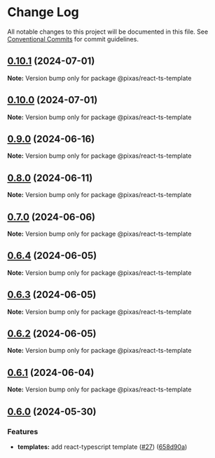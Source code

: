 # Change Log

All notable changes to this project will be documented in this file.
See [Conventional Commits](https://conventionalcommits.org) for commit guidelines.

## [0.10.1](https://github.com/kagawagao/pixas/compare/v0.10.0...v0.10.1) (2024-07-01)

**Note:** Version bump only for package @pixas/react-ts-template

## [0.10.0](https://github.com/kagawagao/pixas/compare/v0.9.1...v0.10.0) (2024-07-01)

**Note:** Version bump only for package @pixas/react-ts-template

## [0.9.0](https://github.com/kagawagao/pixas/compare/v0.8.1...v0.9.0) (2024-06-16)

**Note:** Version bump only for package @pixas/react-ts-template

## [0.8.0](https://github.com/kagawagao/pixas/compare/v0.7.3...v0.8.0) (2024-06-11)

**Note:** Version bump only for package @pixas/react-ts-template

## [0.7.0](https://github.com/kagawagao/pixas/compare/v0.6.4...v0.7.0) (2024-06-06)

**Note:** Version bump only for package @pixas/react-ts-template

## [0.6.4](https://github.com/kagawagao/pixas/compare/v0.6.3...v0.6.4) (2024-06-05)

**Note:** Version bump only for package @pixas/react-ts-template

## [0.6.3](https://github.com/kagawagao/pixas/compare/v0.6.2...v0.6.3) (2024-06-05)

**Note:** Version bump only for package @pixas/react-ts-template

## [0.6.2](https://github.com/kagawagao/pixas/compare/v0.6.1...v0.6.2) (2024-06-05)

**Note:** Version bump only for package @pixas/react-ts-template

## [0.6.1](https://github.com/kagawagao/pixas/compare/v0.6.0...v0.6.1) (2024-06-04)

**Note:** Version bump only for package @pixas/react-ts-template

## [0.6.0](https://github.com/kagawagao/pixas/compare/v0.5.0...v0.6.0) (2024-05-30)

### Features

- **templates:** add react-typescript template ([#27](https://github.com/kagawagao/pixas/issues/27)) ([658d90a](https://github.com/kagawagao/pixas/commit/658d90a30f8a468422277fd28be45455f6b3e200))
